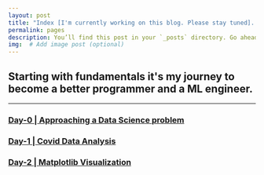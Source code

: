 ```yaml
---
layout: post
title: "Index [I'm currently working on this blog. Please stay tuned]. Meanwhile visit my github account to check out my projects"
permalink: pages
description: You’ll find this post in your `_posts` directory. Go ahead and edit it and re-build the site to see your changes. # Add post description (optional)
img:  # Add image post (optional)
---
```


## Starting with fundamentals it's my journey to become a better programmer and a ML engineer.

---

### [Day-0 |  Approaching a Data Science problem](http://aashutoshtrivedi.github.io/100-Days-of-DataScience/Day0/)

### [Day-1 |  Covid Data Analysis](http://aashutoshtrivedi.github.io/100-Days-of-DataScience/Day1/)

### [Day-2 |  Matplotlib Visualization](http://aashutoshtrivedi.github.io/100-Days-of-DataScience/Day2/)
<!-- ### [Day-1 | Introduction to Data Preprocessing](http://aashutoshtrivedi.github.io/100-Days-of-DataScience/Day1/)
### [Day-2 | Introduction to Data Preprocessing](http://aashutoshtrivedi.github.io/100-Days-of-DataScience/Day2/)
### [Day-3 | Introduction to Data Preprocessing](http://aashutoshtrivedi.github.io/100-Days-of-DataScience/Day3/)
### [Day-4 | Introduction to Data Preprocessing](http://aashutoshtrivedi.github.io/100-Days-of-DataScience/Day4/)
### [Day-5 | Introduction to Data Preprocessing](http://aashutoshtrivedi.github.io/100-Days-of-DataScience/Day5/)
### [Day-6 | Introduction to Data Preprocessing](http://aashutoshtrivedi.github.io/100-Days-of-DataScience/Day6/) -->
